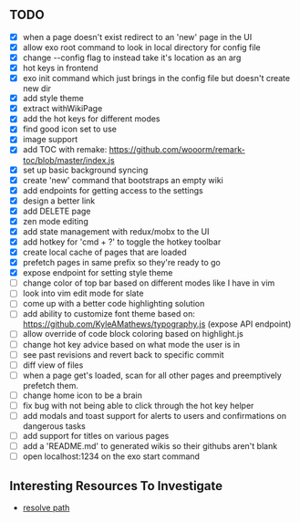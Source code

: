 ## TODO

- [x] when a page doesn't exist redirect to an 'new' page in the UI
- [x] allow exo root command to look in local directory for config file
- [x] change --config flag to instead take it's location as an arg
- [x] hot keys in frontend
- [x] exo init command which just brings in the config file but doesn't create new dir
- [x] add style theme
- [x] extract withWikiPage
- [x] add the hot keys for different modes
- [x] find good icon set to use
- [x] image support
- [x] add TOC with remake: https://github.com/wooorm/remark-toc/blob/master/index.js
- [x] set up basic background syncing 
- [x] create 'new' command that bootstraps an empty wiki
- [x] add endpoints for getting access to the settings
- [x] design a better link 
- [x] add DELETE page 
- [x] zen mode editing
- [x] add state management with redux/mobx to the UI
- [x] add hotkey for 'cmd + ?' to toggle the hotkey toolbar
- [x] create local cache of pages that are loaded 
- [x] prefetch pages in same prefix so they're ready to go
- [x] expose endpoint for setting style theme
- [ ] change color of top bar based on different modes like I have in vim
- [ ] look into vim edit mode for slate
- [ ] come up with a better code highlighting solution
- [ ] add ability to customize font theme based on: https://github.com/KyleAMathews/typography.js (expose API endpoint)
- [ ] allow override of code block coloring based on highlight.js
- [ ] change hot key advice based on what mode the user is in
- [ ] see past revisions and revert back to specific commit
- [ ] diff view of files
- [ ] when a page get's loaded, scan for all other pages and preemptively prefetch them.
- [ ] change home icon to be a brain
- [ ] fix bug with not being able to click through the hot key helper
- [ ] add modals and toast support for alerts to users and confirmations on dangerous tasks
- [ ] add support for titles on various pages
- [ ] add a 'README.md' to generated wikis so their githubs aren't blank
- [ ] open localhost:1234 on the exo start command
 
## Interesting Resources To Investigate
* [resolve path](https://github.com/mjackson/resolve-pathname)
